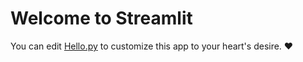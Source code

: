 # Welcome to Streamlit

You can edit [Hello.py](./Hello.py) to customize this app to your heart's desire. ❤️
